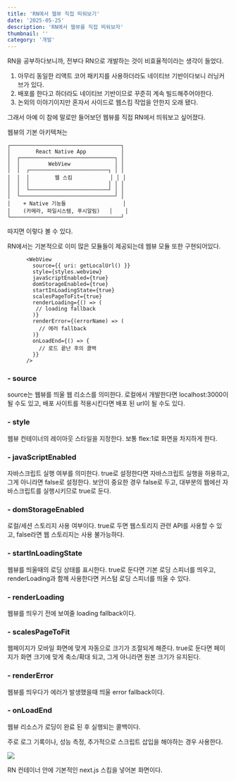 ```yaml
---
title: 'RN에서 웹뷰 직접 띄워보기'
date: '2025-05-25'
description: 'RN에서 웹뷰를 직접 띄워보자'
thumbnail: ''
category: '개발'
---
```


RN을 공부하다보니까, 전부다 RN으로 개발하는 것이 비효율적이라는 생각이 들었다.

1. 아무리 동일한 리액트 코어 패키지를 사용하더라도 네이티브 기반이다보니 러닝커브가 있다.
2. 배포를 한다고 하더라도 네이티브 기반이므로 꾸준히 계속 빌드해주어야한다.
3. 논외의 이야기이지만 혼자서 사이드로 웹스킴 작업을 안한지 오래 됐다.

그래서 아예 이 참에 말로만 들어보던 웹뷰를 직접 RN에서 띄워보고 싶어졌다.

웹뷰의 기본 아키텍쳐는

```
┌───────────────────────────────────┐
│        React Native App           │
│  ┌──────────────────────────────┐ │
│  │         WebView              │ │
│  │  ┌─────────────────────────┐ │ │
│  │  │        웹 스킴            │ │ │
│  │  │                         │ │ │
│  │  └─────────────────────────┘ │ │
│  └──────────────────────────────┘ │
│    + Native 기능들                  │
│    (카메라, 파일시스템, 푸시알림)   │    │
└───────────────────────────────────┘
```

따지면 이렇다 볼 수 있다.

RN에서는 기본적으로 이미 많은 모듈들이 제공되는데 웹뷰 모듈 또한 구현되어있다.

```tsx
      <WebView
        source={{ uri: getLocalUrl() }}
        style={styles.webview}
        javaScriptEnabled={true}
        domStorageEnabled={true}
        startInLoadingState={true}
        scalesPageToFit={true}
        renderLoading={() => (
         // loading fallback
        )}
        renderError={(errorName) => (
          // 에러 fallback
        )}
        onLoadEnd={() => {
          // 로드 끝난 후의 콜백
        }}
      />
```

### - source

source는 웹뷰를 띄울 웹 리소스를 의미한다. 로컬에서 개발한다면 localhost:3000이 될 수도 있고, 배포 사이트를 적용시킨다면 배포 된 url이 될 수도 있다.

### - style

웹뷰 컨테이너의 레이아웃 스타일을 지정한다. 보통 flex:1로 화면을 차지하게 한다.

### - javaScriptEnabled

자바스크립트 실행 여부를 의미한다.
true로 설정한다면 자바스크립트 실행을 허용하고, 그게 아니라면 false로 설정한다.
보안이 중요한 경우 false로 두고, 대부분의 웹에선 자바스크립트를 실행시키므로 true로 둔다.

### - domStorageEnabled

로컬/세션 스토리지 사용 여부이다.
true로 두면 웹스토리지 관련 API를 사용할 수 있고, false라면 웹 스토리지는 사용 불가능하다.

### - startInLoadingState

웹뷰를 띄울때의 로딩 상태를 표시한다.
true로 둔다면 기본 로딩 스피너를 띄우고, renderLoading과 함께 사용한다면 커스텀 로딩 스피너를 띄울 수 있다.

### - renderLoading

웹뷰를 띄우기 전에 보여줄 loading fallback이다.

### - scalesPageToFit

웹페이지가 모바일 화면에 맞게 자동으로 크기가 조절되게 해준다.
true로 둔다면 페이지가 화면 크기에 맞게 축소/확대 되고, 그게 아니라면 원본 크기가 유지된다.

### - renderError

웹뷰를 띄우다가 에러가 발생했을때 띄울 error fallback이다.

### - onLoadEnd

웹뷰 리소스가 로딩이 완료 된 후 실행되는 콜백이다.

주로 로그 기록이나, 성능 측정, 추가적으로 스크립트 삽입을 해야하는 경우 사용한다.

![](https://velog.velcdn.com/images/brgndy/post/6fe659a4-b114-49db-b623-37f1d9510aa9/image.png)

RN 컨테이너 안에 기본적인 next.js 스킴을 넣어본 화면이다.
